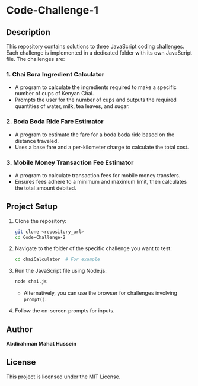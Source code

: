 # Code-Challenge-1

## Description
This repository contains solutions to three JavaScript coding challenges. Each challenge is implemented in a dedicated folder with its own JavaScript file. The challenges are:

### 1. Chai Bora Ingredient Calculator
- A program to calculate the ingredients required to make a specific number of cups of Kenyan Chai.
- Prompts the user for the number of cups and outputs the required quantities of water, milk, tea leaves, and sugar.

### 2. Boda Boda Ride Fare Estimator
- A program to estimate the fare for a boda boda ride based on the distance traveled.
- Uses a base fare and a per-kilometer charge to calculate the total cost.

### 3. Mobile Money Transaction Fee Estimator
- A program to calculate transaction fees for mobile money transfers.
- Ensures fees adhere to a minimum and maximum limit, then calculates the total amount debited.

## Project Setup
1. Clone the repository:
   ```bash
   git clone <repository_url>
   cd Code-Challenge-2
   ```

2. Navigate to the folder of the specific challenge you want to test:
   ```bash
   cd chaiCalculator  # For example
   ```

3. Run the JavaScript file using Node.js:
   ```bash
   node chai.js
   ```
   - Alternatively, you can use the browser for challenges involving `prompt()`.

4. Follow the on-screen prompts for inputs.

## Author
**Abdirahman Mahat Hussein**

## License
This project is licensed under the MIT License.